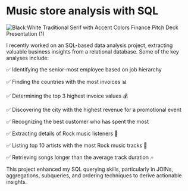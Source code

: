 # Music store analysis with SQL
![Black White Traditional Serif with Accent Colors Finance Pitch Deck Presentation (1)](https://github.com/user-attachments/assets/cb00ce69-6fc4-423f-a09e-2f37537b37bf)


I recently worked on an SQL-based data analysis project, extracting valuable business insights from a relational database. Some of the key analyses include:

✅ Identifying the senior-most employee based on job hierarchy

✅ Finding the countries with the most invoices 📊

✅ Determining the top 3 highest invoice values 💰

✅ Discovering the city with the highest revenue for a promotional event

✅ Recognizing the best customer who has spent the most

✅ Extracting details of Rock music listeners 🎵

✅ Listing top 10 artists with the most Rock music tracks 🎸

✅ Retrieving songs longer than the average track duration 🎶

This project enhanced my SQL querying skills, particularly in JOINs, aggregations, subqueries, and ordering techniques to derive actionable insights.
